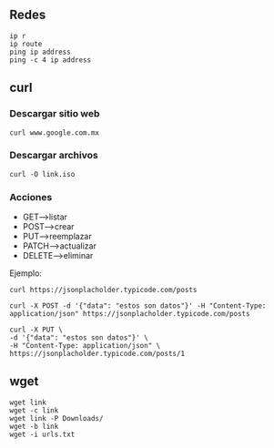 ## Redes
```
ip r
ip route
ping ip address
ping -c 4 ip address
```

## curl
### Descargar sitio web
```
curl www.google.com.mx
```
### Descargar archivos
```
curl -O link.iso
```
### Acciones
* GET-->listar
* POST-->crear
* PUT-->reemplazar
* PATCH-->actualizar
* DELETE-->eliminar

Ejemplo:
```
curl https://jsonplacholder.typicode.com/posts
```
```
curl -X POST -d '{"data": "estos son datos"}' -H "Content-Type: application/json" https://jsonplacholder.typicode.com/posts
```
```
curl -X PUT \
-d '{"data": "estos son datos"}' \
-H "Content-Type: application/json" \
https://jsonplacholder.typicode.com/posts/1
```
## wget
```
wget link
wget -c link
wget link -P Downloads/
wget -b link
wget -i urls.txt
```